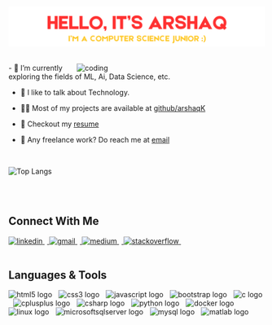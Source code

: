 <p align="center"><a href="https://www.linkedin.com/in/arshaqkirmani/"><img width=800" alt="Hello, it's Arshaq!" src="NameTitle.png" /></a></p>
<br>
<img align = "right" alt="coding"width="370" src ="https://media.giphy.com/media/v1.Y2lkPTc5MGI3NjExZTJ2dnY4YnhybjE1amplMzRrcTA2ZGhnaGxzNHg3bWhyODYxazBxNyZlcD12MV9naWZzX3NlYXJjaCZjdD1n/bGgsc5mWoryfgKBx1u/giphy.gif">
- 🚀   I’m currently exploring the fields of ML, Ai, Data Science, etc.

- 💬   I like to talk about Technology.

- 👨‍💻   Most of my projects are available at [github/arshaqK](https://github.com/arshaqK)

- 📝   Checkout my [resume](https://drive.google.com/file/d/191XqDz5q0BhdfW46rQdiZgasAjtC-iWX/view?usp=sharing)

- 💼   Any freelance work? Do reach me at [email](mailto:arshaq.kirmani@gmail.com)

<br>


![Top Langs](https://github-readme-stats.vercel.app/api/top-langs/?username=arshaqK&layout=compact&theme=tokyonight&hide_border=false&include_all_commits=true&count_private=true&exclude_repo=Space-Shooter,Tetris-Game,Multithreaded-Pacman,InterPlanetaryFileSystem,Operating-System,Algo-Project,Turbo-Torque)

<br clear="both">

<br>

<h2 align="left">Connect With Me</h2>

<div align="left">
  <a href="https://www.linkedin.com/in/arshaqkirmani/" alt = "in">
    <img src="https://raw.githubusercontent.com/maurodesouza/profile-readme-generator/master/src/assets/icons/social/linkedin/default.svg" height="40" alt="linkedin"  />
     <img width="5" />
  </a>
  <a href="mailto:arshaq.kirmani@gmail.com">
    <img src="https://raw.githubusercontent.com/maurodesouza/profile-readme-generator/master/src/assets/icons/social/gmail/default.svg" height="40" alt="gmail"  />
     <img width="5" />
  </a>
  <a href="medium.com/@arshaq.kirmani">
    <img src="https://raw.githubusercontent.com/maurodesouza/profile-readme-generator/master/src/assets/icons/social/medium/default.svg" height="40" alt="medium"  />
    <img width="5" />
  </a>
  <a href="https://stackoverflow.com/users/24520528/arshaqk">
    <img src="https://raw.githubusercontent.com/maurodesouza/profile-readme-generator/master/src/assets/icons/social/stackoverflow/default.svg" height="40" alt="stackoverflow"  />
    <img width="5" />
  </a>
</div>

<br>

<h2 align="left">Languages & Tools</h2>

<div align="left">
  <img src="https://cdn.jsdelivr.net/gh/devicons/devicon/icons/html5/html5-original.svg" height="40" alt="html5 logo"  />
  <img width="5" />
  <img src="https://cdn.jsdelivr.net/gh/devicons/devicon/icons/css3/css3-original.svg" height="40" alt="css3 logo"  />
  <img width="5" />
  <img src="https://cdn.jsdelivr.net/gh/devicons/devicon/icons/javascript/javascript-original.svg" height="40" alt="javascript logo"  />
  <img width="5" />
  <img src="https://cdn.jsdelivr.net/gh/devicons/devicon/icons/bootstrap/bootstrap-original.svg" height="50" alt="bootstrap logo"  />
  <img width="5" />
  <img src="https://cdn.jsdelivr.net/gh/devicons/devicon/icons/c/c-original.svg" height="40" alt="c logo"  />
  <img width="5" />
  <img src="https://cdn.jsdelivr.net/gh/devicons/devicon/icons/cplusplus/cplusplus-original.svg" height="40" alt="cplusplus logo"  />
  <img width="5" />
  <img src="https://cdn.jsdelivr.net/gh/devicons/devicon/icons/csharp/csharp-original.svg" height="40" alt="csharp logo"  />
  <img width="5" />
  <img src="https://cdn.jsdelivr.net/gh/devicons/devicon/icons/python/python-original.svg" height="40" alt="python logo"  />
  <img width="5" />
  <img src="https://cdn.jsdelivr.net/gh/devicons/devicon/icons/docker/docker-original.svg" height="40" alt="docker logo"  />
  <img width="5" />
  <img src="https://cdn.jsdelivr.net/gh/devicons/devicon/icons/linux/linux-original.svg" height="40" alt="linux logo"  />
  <img width="5" />
  <img src="https://cdn.jsdelivr.net/gh/devicons/devicon/icons/microsoftsqlserver/microsoftsqlserver-plain.svg" height="40" alt="microsoftsqlserver logo"  />
  <img width="5" />
  <img src="https://cdn.jsdelivr.net/gh/devicons/devicon/icons/mysql/mysql-original.svg" height="40" alt="mysql logo"  />
  <img width="5" />
  <img src="https://cdn.jsdelivr.net/gh/devicons/devicon/icons/matlab/matlab-original.svg" height="40" alt="matlab logo"  />
</div>

###
